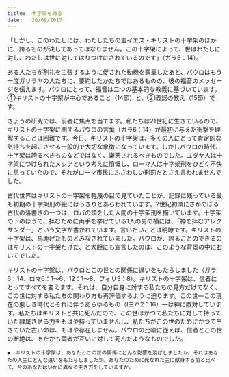```yaml
---
title:  十字架を誇る
date:   26/09/2017
---
```


「しかし、このわたしには、わたしたちの主イエス・キリストの十字架のほかに、誇るものが決してあってはなりません。この十字架によって、世はわたしに対し、わたしは世に対してはりつけにされているのです」（ガラ6：14）。

ある人たちが割礼を主張するように促された動機を露呈したあと、パウロはもう一度ガリラヤの人たちに、要約したかたちではあるものの、彼の福音のメッセージを伝えます。パウロにとって、福音は二つの基本的な教義に基づいています。①キリストの十字架が中心であること（14節）と、②義認の教え（15節）です。

きょうの研究では、前者に焦点を当てます。私たちは21世紀に生きているので、キリストの十字架に関するパウロの言葉（ガラ6：14）が最初に与えた衝撃を理解することは困難です。今日、キリストの十字架は、多くの人にとって肯定的な気持ちを起こさせる一般的で大切な象徴になっています。しかしパウロの時代、十字架は誇るべきものなどではなく、嫌悪されるべきものでした。ユダヤ人は十字架につけられたメシアという考えに憤慨し、ローマ人は十字架刑をひどく不快に思っていたので、それがローマ市民にふさわしい刑罰だとさえ言われませんでした。

古代世界はキリストの十字架を軽蔑の目で見ていたことが、記録に残っている最も初期の十字架刑の絵にはっきりとあらわれています。2世紀初頭にさかのぼる古代の落書きの一つは、ロバの頭をした人間の十字架刑を描いています。十字架の下のほうで、拝むために両手を挙げている1人の男の横には、「神を拝むアレクサンダー」という文字が書かれています。言いたいことは明瞭です。キリストの十字架は、馬鹿げたものとみなされていました。パウロが、誇ることのできるのはキリストの十字架だけだ、と大胆にも宣言したのは、このような背景の中においてでした。

キリストの十字架は、パウロとこの世との関係に違いをもたらしました（ガラ6：14、ロマ6：1～6、12：1～8、フィリ3：8）。キリストの十字架は、信者にとってすべてを変えます。それは、自分自身に対する私たちの見方だけでなく、この世に対する私たちの関わり方も再評価するように迫ります。この世―この現在の悪しき時代とそれに伴うあらゆるもの（Ⅰヨハ2：16）―は神に敵対しています。私たちはキリストと共に死んだので、この世はかつて私たちに対して持っていた隷属させる力をもはや持っていませんし、私たちがこの世のためにかつて生きていた古い命は、もはや存在しません。パウロの比喩に従えば、信者とこの世の断絶は、あたかも両者が互いに対して死んだようなものでした。

`◆　キリストの十字架は、あなたとこの世の関係にどんな影響を及ぼしましたか。それはあなたの人生にどんな違いをもたらしましたか。あなたのために死なれた主に献身する前と比べて、今のあなたはいかに異なる生き方をしていますか。`
